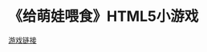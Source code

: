 《给萌娃喂食》HTML5小游戏
====

<a href="http://tvxqljw.github.io/Baba/baba/" target="blank">游戏链接</a>
<img src="">
